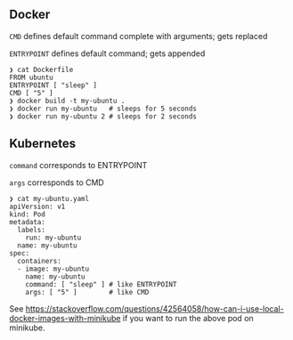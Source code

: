 
## Docker

`CMD` defines default command complete with arguments; gets replaced

`ENTRYPOINT` defines default command; gets appended

```
❯ cat Dockerfile
FROM ubuntu
ENTRYPOINT [ "sleep" ]
CMD [ "5" ]
❯ docker build -t my-ubuntu .
❯ docker run my-ubuntu   # sleeps for 5 seconds
❯ docker run my-ubuntu 2 # sleeps for 2 seconds
```

## Kubernetes

`command` corresponds to ENTRYPOINT

`args` corresponds to CMD

```
❯ cat my-ubuntu.yaml
apiVersion: v1
kind: Pod
metadata:
  labels:
    run: my-ubuntu
  name: my-ubuntu
spec:
  containers:
  - image: my-ubuntu
    name: my-ubuntu
    command: [ "sleep" ] # like ENTRYPOINT
    args: [ "5" ]        # like CMD
```

See https://stackoverflow.com/questions/42564058/how-can-i-use-local-docker-images-with-minikube if you want to run the above pod on minikube.